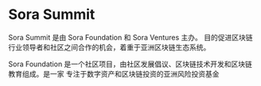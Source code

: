 # 

# Sora Summit

Sora Summit 是由 Sora Foundation 和 Sora Ventures 主办。
目的促进区块链行业领导者和社区之间合作的机会，着重于亚洲区块链生态系统。

Sora Foundation 是一个社区项目，由社区发展倡议、区块链技术开发和区块链教育组成。是一家
专注于数字资产和区块链投资的亚洲风险投资基金

